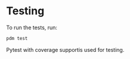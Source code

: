 # Testing

To run the tests, run:
```bash
pdm test
```

Pytest with coverage supportis used for testing.
